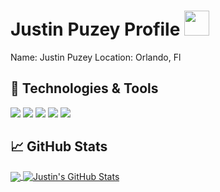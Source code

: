 <!-- More info, tips and tricks for making GitHub Profile README can be found in my article at https://towardsdatascience.com/build-a-stunning-readme-for-your-github-profile-9b80434fe5d7 -->

<!-- 
[![Header](https://raw.githubusercontent.com/MartinHeinz/MartinHeinz/master/readme_header.png "Header")](https://martinheinz.dev/) 
-->

# Justin Puzey Profile <img src="https://emojipedia-us.s3.dualstack.us-west-1.amazonaws.com/thumbs/160/whatsapp/224/sushi_1f363.png" width="40px">

Name: Justin Puzey
Location: Orlando, Fl

<!--You can find me on [![Twitter][1.2]][1],  or on [![LinkedIn][3.2]][3].-->

<!--
## &#x270d; Blog & Writing

Apart from coding, I also maintain a blog - you can find my articles on my website at [martinheinz.dev](https://martinheinz.dev/) as well as on [Medium](https://medium.com/@martin.heinz) and [DEV.to](https://dev.to/martinheinz).
-->


## 🔧 Technologies & Tools
![](https://img.shields.io/badge/OS-Linux-informational?style=flat&logo=linux&logoColor=white&color=789f90)
![](https://img.shields.io/badge/Code-Python-informational?style=flat&logo=python&logoColor=white&color=789f90)
![](https://img.shields.io/badge/Code-Django-informational?style=flat&logo=django&logoColor=white&color=789f90)
![](https://img.shields.io/badge/Code-JavaScript-informational?style=flat&logo=javascript&logoColor=white&color=789f90)
![](https://img.shields.io/badge/Code-Node.js-informational?style=flat&logo=node.js&logoColor=white&color=789f90)
<!--
![](https://img.shields.io/badge/Code-Golang-informational?style=flat&logo=go&logoColor=white&color=2bbc8a)
![](https://img.shields.io/badge/Code-Make-informational?style=flat&logo=cmake&logoColor=white&color=2bbc8a)
![](https://img.shields.io/badge/Code-Vue-informational?style=flat&logo=vue.js&logoColor=white&color=2bbc8a)
![](https://img.shields.io/badge/Shell-Bash-informational?style=flat&logo=gnu-bash&logoColor=white&color=2bbc8a)
![](https://img.shields.io/badge/Tools-PostgreSQL-informational?style=flat&logo=postgresql&logoColor=white&color=2bbc8a)
![](https://img.shields.io/badge/Tools-Docker-informational?style=flat&logo=docker&logoColor=white&color=2bbc8a)
![](https://img.shields.io/badge/Tools-Kubernetes-informational?style=flat&logo=kubernetes&logoColor=white&color=2bbc8a)
![](https://img.shields.io/badge/Tools-Red_Hat_OpenShift-informational?style=flat&logo=red-hat-open-shift&logoColor=white&color=2bbc8a)
![](https://img.shields.io/badge/Cloud-Digital_Ocean-informational?style=flat&logo=digitalocean&logoColor=white&color=2bbc8a)
-->

## &#x1f4c8; GitHub Stats
<!-- Most Used Languages Card -->
<a href="https://github.com/JustPuzey/JustPuzey">
  <img align="center" src="https://github-readme-stats.vercel.app/api/top-langs/?username=JustPuzey&hide=java,html&title_color=ffffff&text_color=c9cacc&icon_color=2bbc8a&bg_color=1d1f21" />
</a>

<!-- GitHub Stats -->
<a href="https://github.com/JustPuzey/JustPuzey">
  <img align="center" src="https://github-readme-stats.vercel.app/api?username=JustPuzey&show_icons=true&line_height=27&count_private=true&title_color=ffffff&text_color=c9cacc&icon_color=789f90&bg_color=1d1f21" alt="Justin's GitHub Stats" />
</a>

<!-- Pinned Repo 
<a href="https://github.com/justpuzey/DateNite">
  <img align="center" src="https://github-readme-stats.vercel.app/api/pin/?username=JustPuzey&repo=DateNite&title_color=ffffff&text_color=c9cacc&icon_color=2bbc8a&bg_color=1d1f21" />
</a>
-->
 

<!-- links to social media icons

<!-- icons with padding 
[1.1]: http://i.imgur.com/tXSoThF.png (twitter icon with padding)
[2.1]: http://i.imgur.com/0o48UoR.png (github icon with padding)

<!-- icons without padding 
[1.2]: http://i.imgur.com/wWzX9uB.png (twitter icon without padding)
[2.2]: http://i.imgur.com/9I6NRUm.png (github icon without padding)
[3.2]: https://raw.githubusercontent.com/MartinHeinz/MartinHeinz/master/linkedin-3-16.png (LinkedIn icon without padding)

<!-- links to your social media accounts 
[1]: https://twitter.com/Martin_Heinz_
[2]: https://github.com/MartinHeinz
[3]: https://www.linkedin.com/in/heinz-martin/

 -->


<!-- Resources -->
<!-- Icons: https://simpleicons.org/ -->
<!-- GitHub Stats: https://github.com/anuraghazra/github-readme-stats -->
<!-- Emojis: https://emojipedia.org/emoji/ -->
<!-- HTML Emojis: https://www.fileformat.info/index.htm -->
<!-- Shields: https://shields.io/ -->
<!-- Awesome GitHub Profile README: https://github.com/abhisheknaiidu/awesome-github-profile-readme -->
